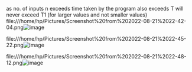 as no. of inputs n exceeds time taken by the program also exceeds
T will never exceed T1 (for larger values and not smaller values)
file:///home/hp/Pictures/Screenshot%20from%202022-08-21%2022-42-04.png![image](https://user-images.githubusercontent.com/93143005/185802834-b01f152b-f8e5-40cf-9a55-707608252aa8.png)

file:///home/hp/Pictures/Screenshot%20from%202022-08-21%2022-45-22.png![image](https://user-images.githubusercontent.com/93143005/185802970-2262916b-9125-4c02-b90f-47936516b4cb.png)

file:///home/hp/Pictures/Screenshot%20from%202022-08-21%2022-48-12.png![image](https://user-images.githubusercontent.com/93143005/185803072-0ca18c65-a031-4201-b720-d68d731c7af2.png)
